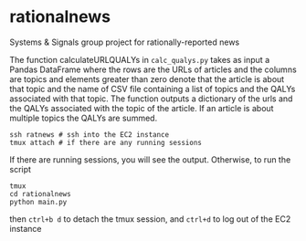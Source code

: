 # rationalnews
Systems &amp; Signals group project for rationally-reported news

The function calculateURLQUALYs in `calc_qualys.py` takes as input a Pandas DataFrame where the rows are the URLs of articles and the columns are topics and elements greater than zero denote that the article is about that topic and the name of CSV file containing a list of topics and the QALYs associated with that topic. The function outputs a dictionary of the urls and the QALYs associated with the topic of the article. If an article is about multiple topics the QALYs are summed.

```
ssh ratnews # ssh into the EC2 instance
tmux attach # if there are any running sessions
```
If there are running sessions, you will see the output. Otherwise, to run the script

```
tmux
cd rationalnews
python main.py
```
then `ctrl+b d` to detach the tmux session, and `ctrl+d` to log out of the EC2 instance
